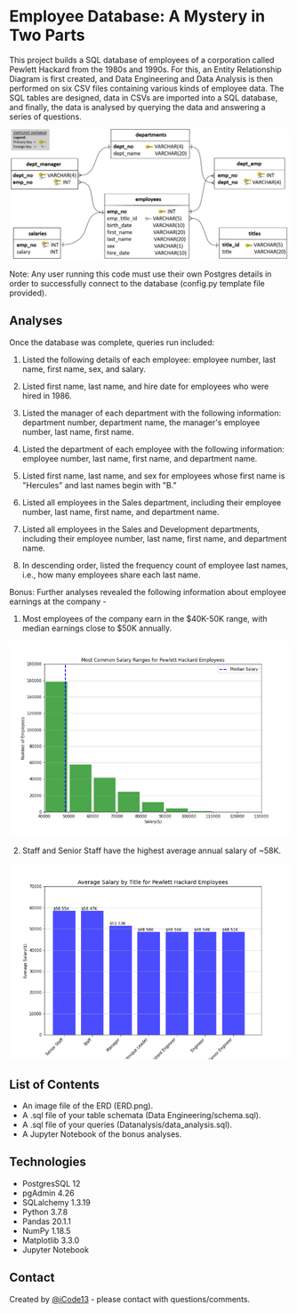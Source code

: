 # Employee Database: A Mystery in Two Parts
This project builds a SQL database of employees of a corporation called Pewlett Hackard from the 1980s and 1990s. For this, an Entity Relationship Diagram is first created, and Data Engineering and Data Analysis is then performed on six CSV files containing various kinds of employee data. The SQL tables are designed, data in CSVs are imported into a SQL database, and finally, the data is analysed by querying the data and answering a series of questions.

![Entity Relationship Diagram](./EmployeeSQL/ERD.png)

Note: Any user running this code must use their own Postgres details in order to successfully connect to the database (config.py template file provided).

## Analyses
Once the database was complete, queries run included:

1. Listed the following details of each employee: employee number, last name, first name, sex, and salary.

2. Listed first name, last name, and hire date for employees who were hired in 1986.

3. Listed the manager of each department with the following information: department number, department name, the manager's employee number, last name, first name.

4. Listed the department of each employee with the following information: employee number, last name, first name, and department name.

5. Listed first name, last name, and sex for employees whose first name is "Hercules" and last names begin with "B."

6. Listed all employees in the Sales department, including their employee number, last name, first name, and department name.

7. Listed all employees in the Sales and Development departments, including their employee number, last name, first name, and department name.

8. In descending order, listed the frequency count of employee last names, i.e., how many employees share each last name.


Bonus: Further analyses revealed the following information about employee earnings at the company -

1. Most employees of the company earn in the $40K-50K range, with median earnings close to $50K annually.

![Most Common Salary Ranges](./EmployeeSQL/Common_Salary_Ranges.png)

2. Staff and Senior Staff have the highest average annual salary of ~58K.

![Average Salary by Title](./EmployeeSQL/Average_Salary_by_Title.png)


## List of Contents
* An image file of the ERD (ERD.png).
* A .sql file of your table schemata (Data Engineering/schema.sql).
* A .sql file of your queries (Datanalysis/data_analysis.sql).
* A Jupyter Notebook of the bonus analyses.

## Technologies
* PostgresSQL 12
* pgAdmin 4.26
* SQLalchemy 1.3.19
* Python 3.7.8
* Pandas 20.1.1
* NumPy 1.18.5
* Matplotlib 3.3.0
* Jupyter Notebook

## Contact
Created by [@iCode13](https://github.com/iCode13) - please contact with questions/comments.
